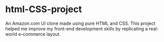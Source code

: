 # html-CSS-project
An Amazon.com UI clone made using pure HTML and CSS. This project helped me improve my front-end development skills by replicating a real-world e-commerce layout.
